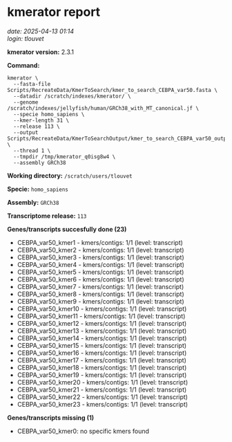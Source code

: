 # kmerator report
*date: 2025-04-13 01:14*  
*login: tlouvet*

**kmerator version:** 2.3.1

**Command:**

```
kmerator \
  --fasta-file Scripts/RecreateData/KmerToSearch/kmer_to_search_CEBPA_var50.fasta \
  --datadir /scratch/indexes/kmerator/ \
  --genome /scratch/indexes/jellyfish/human/GRCh38_with_MT_canonical.jf \
  --specie homo_sapiens \
  --kmer-length 31 \
  --release 113 \
  --output Scripts/RecreateData/KmerToSearchOutput/kmer_to_search_CEBPA_var50_output \
  --thread 1 \
  --tmpdir /tmp/kmerator_q0isg8w4 \
  --assembly GRCh38
```

**Working directory:** `/scratch/users/tlouvet`

**Specie:** `homo_sapiens`

**Assembly:** `GRCh38`

**Transcriptome release:** `113`

**Genes/transcripts succesfully done (23)**

- CEBPA_var50_kmer1 - kmers/contigs: 1/1 (level: transcript)
- CEBPA_var50_kmer2 - kmers/contigs: 1/1 (level: transcript)
- CEBPA_var50_kmer3 - kmers/contigs: 1/1 (level: transcript)
- CEBPA_var50_kmer4 - kmers/contigs: 1/1 (level: transcript)
- CEBPA_var50_kmer5 - kmers/contigs: 1/1 (level: transcript)
- CEBPA_var50_kmer6 - kmers/contigs: 1/1 (level: transcript)
- CEBPA_var50_kmer7 - kmers/contigs: 1/1 (level: transcript)
- CEBPA_var50_kmer8 - kmers/contigs: 1/1 (level: transcript)
- CEBPA_var50_kmer9 - kmers/contigs: 1/1 (level: transcript)
- CEBPA_var50_kmer10 - kmers/contigs: 1/1 (level: transcript)
- CEBPA_var50_kmer11 - kmers/contigs: 1/1 (level: transcript)
- CEBPA_var50_kmer12 - kmers/contigs: 1/1 (level: transcript)
- CEBPA_var50_kmer13 - kmers/contigs: 1/1 (level: transcript)
- CEBPA_var50_kmer14 - kmers/contigs: 1/1 (level: transcript)
- CEBPA_var50_kmer15 - kmers/contigs: 1/1 (level: transcript)
- CEBPA_var50_kmer16 - kmers/contigs: 1/1 (level: transcript)
- CEBPA_var50_kmer17 - kmers/contigs: 1/1 (level: transcript)
- CEBPA_var50_kmer18 - kmers/contigs: 1/1 (level: transcript)
- CEBPA_var50_kmer19 - kmers/contigs: 1/1 (level: transcript)
- CEBPA_var50_kmer20 - kmers/contigs: 1/1 (level: transcript)
- CEBPA_var50_kmer21 - kmers/contigs: 1/1 (level: transcript)
- CEBPA_var50_kmer22 - kmers/contigs: 1/1 (level: transcript)
- CEBPA_var50_kmer23 - kmers/contigs: 1/1 (level: transcript)


**Genes/transcripts missing (1)**

- CEBPA_var50_kmer0: no specific kmers found
